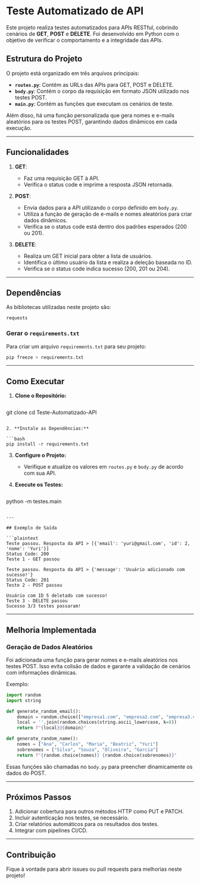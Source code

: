 # Teste Automatizado de API

Este projeto realiza testes automatizados para APIs RESTful, cobrindo cenários de **GET**, **POST** e **DELETE**. Foi desenvolvido em Python com o objetivo de verificar o comportamento e a integridade das APIs.

## Estrutura do Projeto

O projeto está organizado em três arquivos principais:

- **`routes.py`**: Contém as URLs das APIs para GET, POST e DELETE.
- **`body.py`**: Contém o corpo da requisição em formato JSON utilizado nos testes POST.
- **`main.py`**: Contém as funções que executam os cenários de teste.

Além disso, há uma função personalizada que gera nomes e e-mails aleatórios para os testes POST, garantindo dados dinâmicos em cada execução.

---

## Funcionalidades

1. **GET**:
   - Faz uma requisição GET à API.
   - Verifica o status code e imprime a resposta JSON retornada.

2. **POST**:
   - Envia dados para a API utilizando o corpo definido em `body.py`.
   - Utiliza a função de geração de e-mails e nomes aleatórios para criar dados dinâmicos.
   - Verifica se o status code está dentro dos padrões esperados (200 ou 201).

3. **DELETE**:
   - Realiza um GET inicial para obter a lista de usuários.
   - Identifica o último usuário da lista e realiza a deleção baseada no ID.
   - Verifica se o status code indica sucesso (200, 201 ou 204).

---

## Dependências

As bibliotecas utilizadas neste projeto são:

```bash
requests
```

### Gerar o `requirements.txt`

Para criar um arquivo `requirements.txt` para seu projeto:

```bash
pip freeze > requirements.txt
```

---

## Como Executar

1. **Clone o Repositório:**

   ```bash
git clone <url-do-repositorio>
cd Teste-Automatizado-API
   ```

2. **Instale as Dependências:**

   ```bash
pip install -r requirements.txt
   ```

3. **Configure o Projeto:**
   - Verifique e atualize os valores em `routes.py` e `body.py` de acordo com sua API.

4. **Execute os Testes:**

   ```bash
python -m testes.main
   ```

---

## Exemplo de Saída

```plaintext
Teste passou. Resposta da API > [{'email': 'yuri@gmail.com', 'id': 2, 'nome': 'Yuri'}]
Status Code: 200
Teste 1 - GET passou

Teste passou. Resposta da API > {'message': 'Usuário adicionado com sucesso!'}
Status Code: 201
Teste 2 - POST passou

Usuário com ID 5 deletado com sucesso!
Teste 3 - DELETE passou
Sucesso 3/3 testes passaram!
```

---

## Melhoria Implementada

### Geração de Dados Aleatórios
Foi adicionada uma função para gerar nomes e e-mails aleatórios nos testes POST. Isso evita colisão de dados e garante a validação de cenários com informações dinâmicas.

Exemplo:

```python
import random
import string

def generate_random_email():
    domain = random.choice(["empresa1.com", "empresa2.com", "empresa3.com"])
    local = ''.join(random.choices(string.ascii_lowercase, k=8))
    return f"{local}@{domain}"

def generate_random_name():
    nomes = ["Ana", "Carlos", "Maria", "Beatriz", "Yuri"]
    sobrenomes = ["Silva", "Souza", "Oliveira", "Garcia"]
    return f"{random.choice(nomes)} {random.choice(sobrenomes)}"
```

Essas funções são chamadas no `body.py` para preencher dinamicamente os dados do POST.

---

## Próximos Passos

1. Adicionar cobertura para outros métodos HTTP como PUT e PATCH.
2. Incluir autenticação nos testes, se necessário.
3. Criar relatórios automáticos para os resultados dos testes.
4. Integrar com pipelines CI/CD.

---

## Contribuição

Fique à vontade para abrir issues ou pull requests para melhorias neste projeto!

